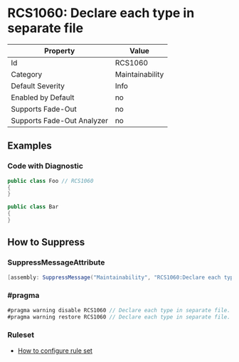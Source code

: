 # RCS1060: Declare each type in separate file

Property | Value
--- | ---
Id|RCS1060
Category|Maintainability
Default Severity|Info
Enabled by Default|no
Supports Fade\-Out|no
Supports Fade\-Out Analyzer|no

## Examples

### Code with Diagnostic

```csharp
public class Foo // RCS1060
{
}

public class Bar
{
}
```

## How to Suppress

### SuppressMessageAttribute

```csharp
[assembly: SuppressMessage("Maintainability", "RCS1060:Declare each type in separate file.", Justification = "<Pending>")]
```

### \#pragma

```csharp
#pragma warning disable RCS1060 // Declare each type in separate file.
#pragma warning restore RCS1060 // Declare each type in separate file.
```

### Ruleset

* [How to configure rule set](../HowToConfigureAnalyzers.md)

